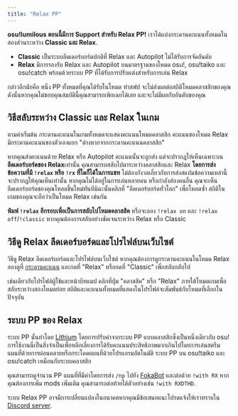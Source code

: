 ```yaml
---
title: "Relax PP"
---
```

**osu!lumilous ตอนนี้มีการ Support สำหรับ Relax PP!** เราได้แบ่งกระดานคะแนนทั้งหมดในสองส่วนระหว่าง **Classic และ Relax**.

- **Classic** เป็นระบบลีดเดอร์บอร์ดปกติที่ Relax และ Autopilot ไม่ได้รับการจัดอันดับ
- **Relax** มีการรองรับ Relax และ Autopilot บนมาตรฐานของโหมด osu!, osu!taiko และ osu!catch พร้อมด้วยระบบ PP ที่ได้รับการปรับแต่งสำหรับการเล่น Relax

กล่าวอีกนัยคือ หนึ่ง PP ทั้งหมดที่คุณได้รับในโหมด ฑำสฟป จะไม่ส่งผลต่อสถิติโหมดคลาสสิกของคุณ ดังนั้นหากคุณไม่ชอบคุณสมบัตินี้คุณสามารถเพิกเฉยได้เลย และจะไม่มีผลกับอันดับของคุณ

## วิธีสลับระหว่าง Classic และ Relax ในเกม
ตามค่าเริ่มต้น กระดานคะแนนในเกมทั้งหมดจะแสดงคะแนนโหมดคลาสสิก คะแนนของโหมด Relax มีกระดานคะแนนของตัวเองแยก "ต่างหากจากกระดานคะแนนคลาสสิก"

หากคุณส่งคะแนนด้วย Relax หรือ Autopilot คะแนนนั้นจะถูกส่ง แต่จะปรากฏให้เห็นเฉพาะบน**ลีดเดอร์บอร์ดของ Relax**เท่านั้น คุณสามารถสลับไปมาระหว่างคลาสสิกและ Relax **โดยการส่งข้อความที่มี `!relax` หรือ `!rx` ที่ใดก็ได้ในการแชท** ไม่ต้องกังวลเกี่ยวกับการส่งสแปมข้อความเหล่านี้จะปรากฏให้คุณเห็นเท่านั้น หากคุณไม่ได้อยู่ในการเล่นหลายคน หรือกำลังส่องคนอื่น คุณจะเห็นลีดเดอร์บอร์ดของคุณโหลดขึ้นใหม่ทันทีมิฉะนั้นคลิกที่ "ลีดเดอร์บอร์ดทั่วโลก" เพื่อโหลดซ้ำ สถิติในเกมของคุณจะถือว่าเป็นโหมด Relax เช่นกัน

**พิมพ์ `!relax` อีกรอบเพื่อเป็นการสลับไปโหมดคลาสสิค** หรือจะลอง `!relax on` และ `!relax off`/`!classic` หากคุณต้องการสลับอย่างชัดเจนระหว่าง Relax หรือ Classic

## วิธีดู Relax ลีดเดอร์บอร์ดและโปรไฟล์บนเว็บไซต์
วิธีดู Relax ลีดเดอร์บอร์ดและโปรไฟล์บนเว็บไซต์ หากคุณต้องการดูกระดานคะแนนในโหมด Relax ลองดูที่ [กระดานคะแนน](/leaderboard) และกดที่ "Relax" หรือกดที่ "Classic" เพื่อสลับกลับไป

เช่นเดียวกับโปรไฟล์ผู้ใช้และหน้าบีทแมป คลิกที่ปุ่ม "คลาสสิค" หรือ "Relax" ภายใต้โหมดเกมเพื่อสลับระหว่างสองโหมดย่อย สถิติและคะแนนทั้งหมดที่แสดงในโปรไฟล์จะสัมพันธ์กับโหมดที่เลือกในปัจจุบัน

## ระบบ PP ของ Relax
ระบบ PP นั้นทำโดย [Lithium](https://ripple.moe/u/1955) โดยการปรับค่าจากระบบ PP แบบคลาสสิกซึ่งเป็นหนึ่งเดียวกับ osu! การใช้งานนี่เป็นสิ่งจำเป็นเพื่อหลีกเลี่ยงการได้รับคะแนนประสิทธิภาพมากเกินไปโดยการเล่นสตรีมแผนที่ด้วยการผ่อนคลายหรือกระโดดแผนที่ด้วยโปรแกรมอัตโนมัติ ระบบ PP บน osu!taiko และ osu!catch เหมือนกับระบบคลาสสิก

คุณสามารถดูจำนวน PP แผนที่ที่มีค่าโดยการส่ง `/np` ไปยัง [FokaBot](/u/999) และต่อด้วย `!with RX` หากคุณต้องการเพิ่ม mods เพิ่มเติม คุณสามารถต่อท้ายได้ตัวอย่างเช่น `!with RXDTHD`.

ระบบ Relax PP อาจมีการเปลี่ยนแปลงในอนาคตหากคุณมีข้อเสนอแนะโปรดแจ้งให้เราทราบใน [Discord server](https://discord.gg/eBqCYT8).
